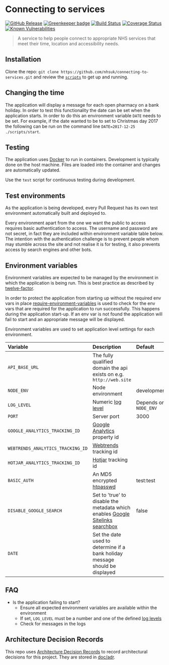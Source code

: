 # Connecting to services

[![GitHub Release](https://img.shields.io/github/release/nhsuk/connecting-to-services.svg)](https://github.com/nhsuk/connecting-to-services/releases/latest/)
[![Greenkeeper badge](https://badges.greenkeeper.io/nhsuk/connecting-to-services.svg)](https://greenkeeper.io/)
[![Build Status](https://travis-ci.org/nhsuk/connecting-to-services.svg?branch=master)](https://travis-ci.org/nhsuk/connecting-to-services)
[![Coverage Status](https://coveralls.io/repos/github/nhsuk/connecting-to-services/badge.svg?branch=master)](https://coveralls.io/github/nhsuk/connecting-to-services?branch=master)
[![Known Vulnerabilities](https://snyk.io/test/github/nhsuk/connecting-to-services/badge.svg)](https://snyk.io/test/github/nhsuk/connecting-to-services)

> A service to help people connect to appropriate NHS services that
meet their time, location and accessibility needs.

## Installation

Clone the repo: `git clone https://github.com/nhsuk/connecting-to-services.git`
and review the [`scripts`](scripts) to get up and running.

## Changing the time

The application will display a message for each open pharmacy on a bank holiday.
In order to test this functionality the date can be set when the application
starts. In order to do this an environment variable `DATE` needs to be set. For
example, if the date wanted to be to set to Christmas day 2017 the following
can be run on the command line `DATE=2017-12-25 ./scripts/start`.

## Testing

The application uses [Docker](https://www.docker.com/) to run in containers.
Development is typically done on the host machine. Files are loaded into the
container and changes are automatically updated.

Use the `test` script for continuous testing during development.

## Test environments

As the application is being developed, every Pull Request has its own test
environment automatically built and deployed to.

Every environment apart from the one we want the public to access requires
basic authentication to access. The username and password are not secret, in
fact they are included within environment variable table below.
The intention with the authentication challenge is to prevent people whom may
stumble across the site and not realise it is for testing, it also prevents
access by search engines and other bots.

## Environment variables

Environment variables are expected to be managed by the environment in which
the application is being run. This is best practice as described by
[twelve-factor](https://12factor.net/config).

In order to protect the application from starting up without the required
env vars in place
[require-environment-variables](https://www.npmjs.com/package/require-environment-variables)
is used to check for the env vars that are required for the application to run
successfully.
This happens during the application start-up. If an env var is not found the
application will fail to start and an appropriate message will be displayed.

Environment variables are used to set application level settings for each
environment.

| Variable                           | Description                                                                                                                                                | Default                   | Required   |
| :--------------------------------- | :--------------------------------------------------------------------------------------------------------------------------------------------------------- | :------------------------ | :--------- |
| `API_BASE_URL`                     | The fully qualified domain the api exists on e.g. `http://web.site`                                                                                        |                           | Yes        |
| `NODE_ENV`                         | Node environment                                                                                                                                           | development               |            |
| `LOG_LEVEL`                        | Numeric [log level](https://github.com/trentm/node-bunyan#levels)                                                                                          | Depends on `NODE_ENV`     |            |
| `PORT`                             | Server port                                                                                                                                                | 3000                      |            |
| `GOOGLE_ANALYTICS_TRACKING_ID`     | [Google Analytics](https://www.google.co.uk/analytics) property id                                                                                         |                           | No         |
| `WEBTRENDS_ANALYTICS_TRACKING_ID`  | [Webtrends](https://www.webtrends.com/) tracking id                                                                                                        |                           | No         |
| `HOTJAR_ANALYTICS_TRACKING_ID`     | [Hotjar](https://www.hotjar.com/) tracking id                                                                                                              |                           | No         |
| `BASIC_AUTH`                       | An MD5 encrypted [htpasswd](https://httpd.apache.org/docs/2.4/misc/password_encryptions.html)                                                              | test:test                 |            |
| `DISABLE_GOOGLE_SEARCH`            | Set to 'true' to disable the metadata which enables [Google Sitelinks searchbox](https://developers.google.com/search/docs/data-types/sitelinks-searchbox) | false                     |            |
| `DATE`                             | Set the date used to determine if a bank holiday message should be displayed                                                                               |                           | No         |

## FAQ

* Is the application failing to start?
  * Ensure all expected environment variables are available within the environment
  * If set, `LOG_LEVEL` must be a number and one of the defined [log levels](https://github.com/trentm/node-bunyan#levels)
  * Check for messages in the logs

## Architecture Decision Records

This repo uses
[Architecture Decision Records](http://thinkrelevance.com/blog/2011/11/15/documenting-architecture-decisions)
to record architectural decisions for this project.
They are stored in [doc/adr](doc/adr).
